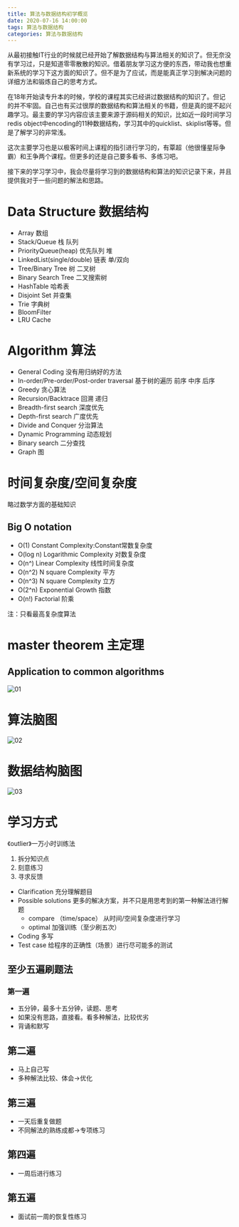 ```yaml
---
title: 算法与数据结构初学概览
date: 2020-07-16 14:00:00
tags: 算法与数据结构
categories: 算法与数据结构
---
```


从最初接触IT行业的时候就已经开始了解数据结构与算法相关的知识了。但无奈没有学习过，只是知道零零散散的知识。借着朋友学习这方便的东西，带动我也想重新系统的学习下这方面的知识了。但不是为了应试，而是能真正学习到解决问题的详细方法和锻炼自己的思考方式。

在18年开始读专升本的时候，学校的课程其实已经讲过数据结构的知识了。但记的并不牢固。自己也有买过很厚的数据结构和算法相关的书籍，但是真的提不起兴趣学习。最主要的学习内容应该主要来源于源码相关的知识，比如近一段时间学习redis object中encoding的11种数据结构，学习其中的quicklist、skiplist等等。但是了解学习的非常浅。

这次主要学习也是以极客时间上课程的指引进行学习的，有覃超（他很懂星际争霸）和王争两个课程。但更多的还是自己要多看书、多练习吧。

接下来的学习学习中，我会尽量将学习到的数据结构和算法的知识记录下来，并且提供我对于一些问题的解法和思路。

<!-- more -->
# Data Structure 数据结构
- Array 数组
- Stack/Queue 栈 队列
- PriorityQueue(heap) 优先队列 堆
- LinkedList(single/double) 链表 单/双向
- Tree/Binary Tree 树 二叉树
- Binary Search Tree 二叉搜索树
- HashTable 哈希表
- Disjoint Set 并查集
- Trie 字典树
- BloomFilter
- LRU Cache

# Algorithm 算法
- General Coding 没有用归纳好的方法
- In-order/Pre-order/Post-order traversal 基于树的遍历 前序 中序 后序
- Greedy 贪心算法
- Recursion/Backtrace 回溯 递归
- Breadth-first search 深度优先
- Depth-first search 广度优先
- Divide and Conquer 分治算法
- Dynamic Programming 动态规划
- Binary search 二分查找
- Graph 图

# 时间复杂度/空间复杂度
略过数学方面的基础知识

## Big O notation
- O(1) Constant Complexity:Constant常数复杂度
- O(log n) Logarithmic Complexity 对数复杂度
- O(n^) Linear Complexity 线性时间复杂度
- O(n^2) N square Complexity 平方
- O(n^3) N square Complexity 立方
- O(2^n) Exponential Growth 指数
- O(n!) Factorial 阶乘

注：只看最高复杂度算法

# master theorem 主定理
## Application to common algorithms
![01](/image/algorithm/application_to_common_algorithms_1.png)

# 算法脑图
![02](/image/algorithm/算法脑图.png)

# 数据结构脑图
![03](/image/algorithm/数据结构.png)

# 学习方式
《outlier》一万小时训练法
1. 拆分知识点
2. 刻意练习
3. 寻求反馈

- Clarification 充分理解题目
- Possible solutions 更多的解决方案，并不只是用思考到的第一种解法进行解题
    - compare （time/space） 从时间/空间复杂度进行学习
    - optimal 加强训练（至少刷五次）
- Coding 多写
- Test case 给程序的正确性（场景）进行尽可能多的测试

## 至少五遍刷题法
### 第一遍
- 五分钟，最多十五分钟，读题、思考
- 如果没有思路，直接看。看多种解法，比较优劣
- 背诵和默写

## 第二遍
- 马上自己写
- 多种解法比较、体会->优化

## 第三遍
- 一天后重复做题
- 不同解法的熟练成都->专项练习

## 第四遍
- 一周后进行练习

## 第五遍
- 面试前一周的恢复性练习

